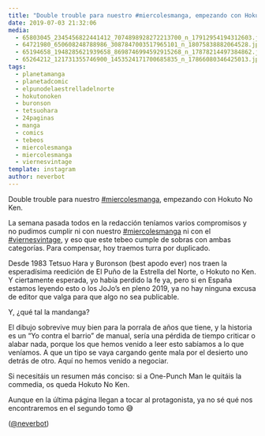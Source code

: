 ```yaml
---
title: "Double trouble para nuestro #miercolesmanga, empezando con Hokuto No Ken"
date: 2019-07-03 21:32:06
media: 
  - 65803045_2345456822441412_7074898928272213700_n_17912954194312603.jpg
  - 64721980_650608248788986_3087847003517965101_n_18075838882064528.jpg
  - 65194658_1948285621939658_8698746994592915268_n_17878214497384862.jpg
  - 65264212_121731355746900_1453524171700685835_n_17866080346425013.jpg
tags: 
  - planetamanga
  - planetadcomic
  - elpunodelaestrelladelnorte
  - hokutonoken
  - buronson
  - tetsuohara
  - 24paginas
  - manga
  - comics
  - tebeos
  - miercolesmanga
  - miercolesmanga
  - viernesvintage
template: instagram
author: neverbot
---
```


Double trouble para nuestro [#miercolesmanga](/tags/miercolesmanga), empezando con Hokuto No Ken.


La semana pasada todos en la redacción teníamos varios compromisos y no pudimos cumplir ni con nuestro [#miercolesmanga](/tags/miercolesmanga) ni con el [#viernesvintage](/tags/viernesvintage), y eso que este tebeo cumple de sobras con ambas categorías. Para compensar, hoy traemos turra por duplicado.


Desde 1983 Tetsuo Hara y Buronson (best apodo ever) nos traen la esperadísima reedición de El Puño de la Estrella del Norte, o Hokuto no Ken. Y ciertamente esperada, yo había perdido la fe ya, pero si en España estamos leyendo esto o los JoJo’s en pleno 2019, ya no hay ninguna excusa de editor que valga para que algo no sea publicable.


Y, ¿qué tal la mandanga?


El dibujo sobrevive muy bien para la porrala de años que tiene, y la historia es un “Yo contra el barrio” de manual, sería una pérdida de tiempo criticar o alabar nada, porque los que hemos venido a leer esto sabíamos a lo que veníamos. A que un tipo se vaya cargando gente mala por el desierto uno detrás de otro. Aquí no hemos venido a negociar.


Si necesitáis un resumen más conciso: si a One-Punch Man le quitáis la commedia, os queda Hokuto No Ken.


Aunque en la última página llegan a tocar al protagonista, ya no sé qué nos encontraremos en el segundo tomo 😅


([@neverbot](https://instagram.com/neverbot))



